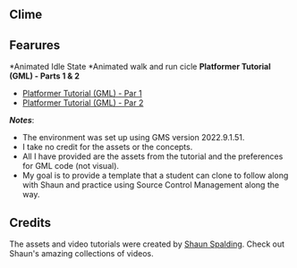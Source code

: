 ## Clime 

## Fearures 
*Animated Idle State
*Animated walk and run cicle 
**Platformer Tutorial (GML) - Parts 1 & 2**  
* [Platformer Tutorial (GML) - Par 1](https://youtu.be/2z4981CxFkw)
* [Platformer Tutorial (GML) - Par 2](https://youtu.be/CUFm5DZm-A8)

***Notes***: 

* The environment was set up using GMS version 2022.9.1.51. 
* I take no credit for the assets or the concepts.
* All I have provided are the assets from the tutorial and the preferences for GML code (not visual).
* My goal is to provide a template that a student can clone to follow along with Shaun and practice using Source Control Management along the way.

## Credits
The assets and video tutorials were created by [Shaun Spalding](https://www.youtube.com/c/ShaunSpalding).
Check out Shaun's amazing collections of videos.
